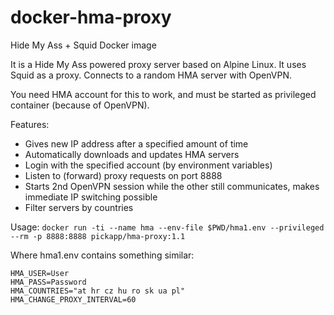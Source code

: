 # docker-hma-proxy
Hide My Ass + Squid Docker image

It is a Hide My Ass powered proxy server based on Alpine Linux. It uses Squid as a proxy. Connects to a random HMA server with OpenVPN.

You need HMA account for this to work, and must be started as privileged container (because of OpenVPN).

Features:

- Gives new IP address after a specified amount of time
- Automatically downloads and updates HMA servers
- Login with the specified account (by environment variables)
- Listen to (forward) proxy requests on port 8888
- Starts 2nd OpenVPN session while the other still communicates, makes immediate IP switching possible
- Filter servers by countries

Usage:
    `docker run -ti --name hma --env-file $PWD/hma1.env --privileged --rm -p 8888:8888 pickapp/hma-proxy:1.1`

Where hma1.env contains something similar:
```
HMA_USER=User
HMA_PASS=Password
HMA_COUNTRIES="at hr cz hu ro sk ua pl"
HMA_CHANGE_PROXY_INTERVAL=60
```
